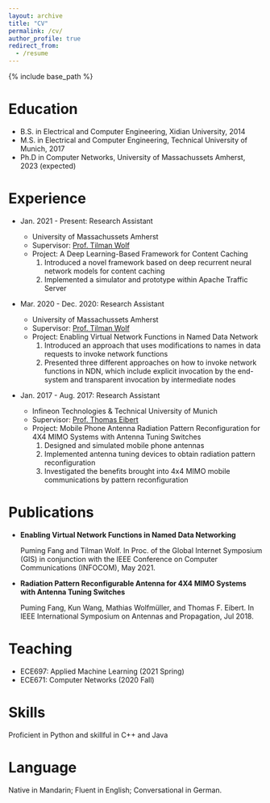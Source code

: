 ```yaml
---
layout: archive
title: "CV"
permalink: /cv/
author_profile: true
redirect_from:
  - /resume
---
```


{% include base_path %}

Education
======
* B.S. in Electrical and Computer Engineering, Xidian University, 2014
* M.S. in Electrical and Computer Engineering, Technical University of Munich, 2017
* Ph.D in Computer Networks, University of Massachussets Amherst, 2023 (expected)

Experience
======
* Jan. 2021 - Present: Research Assistant
  * University of Massachussets Amherst
  * Supervisor: [Prof. Tilman Wolf](http://www.ecs.umass.edu/ece/wolf/) 
  * Project: A Deep Learning-Based Framework for Content Caching
    1. Introduced a novel framework based on deep recurrent neural network models for content caching
    2. Implemented a simulator and prototype within Apache Traffic Server

* Mar. 2020 - Dec. 2020: Research Assistant
  * University of Massachussets Amherst
  * Supervisor: [Prof. Tilman Wolf](http://www.ecs.umass.edu/ece/wolf/) 
  * Project: Enabling Virtual Network Functions in Named Data Network
    1. Introduced an approach that uses modifications to names in data requests to invoke network functions 
    2. Presented three different approaches on how to invoke network functions in NDN, which include explicit invocation by the end-system and transparent invocation by intermediate nodes

* Jan. 2017 - Aug. 2017: Research Assistant
  * Infineon Technologies & Technical University of Munich
  * Supervisor: [Prof. Thomas Eibert](https://www.ei.tum.de/en/hft/people/professors/prof-dr-ing-thomas-eibert/prof-dr-ing-thomas-eibert/)
  * Project: Mobile Phone Antenna Radiation Pattern Reconfiguration for 4X4 MIMO Systems with Antenna Tuning Switches
    1. Designed and simulated mobile phone antennas
    2. Implemented antenna tuning devices to obtain radiation pattern reconfiguration
    3. Investigated the benefits brought into 4x4 MIMO mobile communications by pattern reconfiguration
   
Publications
======
* **Enabling Virtual Network Functions in Named Data Networking**

  Puming Fang and Tilman Wolf. In Proc. of the Global Internet Symposium (GIS) in conjunction with the IEEE Conference on Computer Communications (INFOCOM), May    2021.
  
* **Radiation Pattern Reconfigurable Antenna for 4X4 MIMO Systems with Antenna Tuning Switches**

  Puming Fang, Kun Wang, Mathias Wolfmüller, and Thomas F. Eibert. In IEEE International Symposium on Antennas and Propagation, Jul 2018.
  

Teaching
======
* ECE697: Applied Machine Learning (2021 Spring)
* ECE671: Computer Networks (2020 Fall)

  
Skills
======
Proficient in Python and skillful in C++ and Java


Language
======
Native in Mandarin; Fluent in English; Conversational in German.

